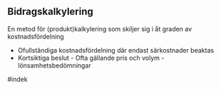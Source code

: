 ## Bidragskalkylering
En metod för (produkt)kalkylering som skiljer sig i åt graden av kostnadsfördelning
- Ofullständiga kostnadsfördelning där endast särkostnader beaktas
- Kortsiktiga beslut
		- Ofta gällande pris och volym
		- lönsamhetsbedömningar

#indek 
